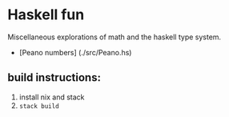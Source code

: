 # Haskell fun
Miscellaneous explorations of math and the haskell type system.

- [Peano numbers] (./src/Peano.hs)
## build instructions:
1. install nix and stack
2. `stack build`
